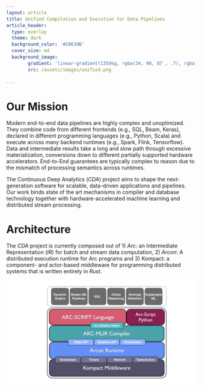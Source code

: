 ```yaml
---
layout: article
title: Unified Compilation and Execution for Data Pipelines
article_header:
  type: overlay
  theme: dark
  background_color: '#20639B'
  cover_size: md
  background_image:
        gradient: 'linear-gradient(135deg, rgba(34, 90, 87 , .7), rgba(139, 34, 139, .7))'
        src: /assets/images/unified.png

---
```


Our Mission
========

Modern end-to-end data pipelines are highly complex and unoptimized. They combine code from different frontends (e.g., SQL, Beam, Keras), declared in different programming languages (e.g., Python, Scala) and execute across many backend runtimes (e.g., Spark, Flink, Tensorflow). Data and intermediate results take a long and slow path through excessive materialization, conversions down to different partially supported hardware accelerators. End-to-End guarantees are typically complex to reason due to the mismatch of processing semantics across runtimes.

The Continuous Deep Analytics (*CDA*) project aims to shape the next-generation software for scalable, data-driven applications and pipelines. Our work binds state of the art mechanisms in compiler and database technology together with 
hardware-accelerated machine learning and distributed stream processing. 


Architecture
==========


The *CDA* project is currently composed out of 1) *Arc*: an Intermediate Representation (*IR*) for batch and stream data computation, 2) *Arcon*: A distributed execution runtime for Arc programs and 3) Kompact: a component- and actor-based middleware for programming distributed systems that is written entirely in *Rust*.

![Architecture of CDA](/assets/images/overview.png)


	
